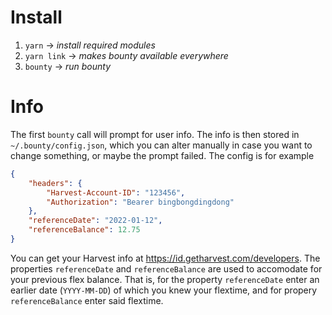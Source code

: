 # Install
1. `yarn` &rarr; *install required modules*
2. `yarn link` &rarr; *makes bounty available everywhere*
3. `bounty` &rarr; *run bounty*

# Info
The first `bounty` call will prompt for user info. The info is then stored in `~/.bounty/config.json`, which you can alter manually in case you want to change something, or maybe the prompt failed. The config is for example
```json
{
    "headers": {
        "Harvest-Account-ID": "123456",
        "Authorization": "Bearer bingbongdingdong"
    },
    "referenceDate": "2022-01-12",
    "referenceBalance": 12.75
}
```
You can get your Harvest info at https://id.getharvest.com/developers. The properties `referenceDate` and `referenceBalance` are used to accomodate for your previous flex balance. That is, for the property `referenceDate` enter an earlier date (`YYYY-MM-DD`) of which you knew your flextime, and for propery `referenceBalance` enter said flextime.
